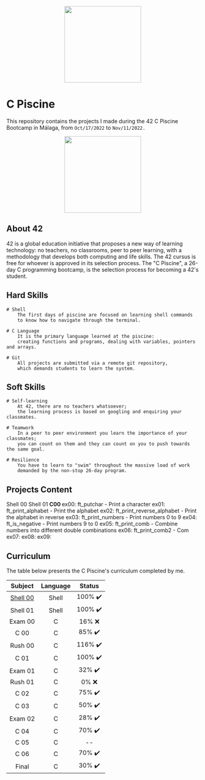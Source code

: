 <p align="center"> 
	<img src="https://github.com/evgenkarlson/ALL_SCHOOL_42/raw/master/03_Norme____(%D0%9D%D0%BE%D1%80%D0%BC%D1%8B_%D0%B8_%D0%9F%D1%80%D0%B0%D0%B2%D0%B8%D0%BB%D0%B0_%D0%A8%D0%BA%D0%BE%D0%BB%D1%8B)/src/header/header_004_.png" height="200px" length="200px" /> 
</p>

# C Piscine
This repository contains the projects I made during the 42 C Piscine Bootcamp in Málaga, from ```Oct/17/2022``` to ```Nov/11/2022.```

<p align="center"> 
	<img src="https://res.cloudinary.com/practicaldev/image/fetch/s--MF5Cp2yD--/c_limit%2Cf_auto%2Cfl_progressive%2Cq_66%2Cw_880/https://dev-to-uploads.s3.amazonaws.com/i/nyj855ggghu7rcc6ib7c.gif" height="200px" length="200px" /> 
</p>

## About 42

42 is a global education initiative that proposes a new way of learning technology: no teachers,
no classrooms, peer to peer learning, with a methodology that develops both computing and life skills. 
The 42 cursus is free for whoever is approved in its selection process. The "C Piscine", a 26-day C programming bootcamp,
is the selection process for becoming a 42's student.

## Hard Skills

```
# Shell
	The first days of piscine are focused on learning shell commands 
	to know how to navigate through the terminal.
  
# C Language
	It is the primary language learned at the piscine: 
	creating functions and programs, dealing with variables, pointers and arrays.

# Git
	All projects are submitted via a remote git repository, 
	which demands students to learn the system.
```

## Soft Skills

```
# Self-learning
	At 42, there are no teachers whatsoever; 
	the learning process is based on googling and enquiring your classmates.
  
# Teamwork
	In a peer to peer environment you learn the importance of your classmates; 
	you can count on them and they can count on you to push towards the same goal.
  
# Resilience
	You have to learn to "swim" throughout the massive load of work 
	demanded by the non-stop 26-day program.
```
## Projects Content

Shell 00
Shell 01 
<b> C00 </b>
ex00: ft_putchar - Print a character
ex01: ft_print_alphabet - Print the alphabet
ex02: ft_print_reverse_alphabet - Print the alphabet in reverse
ex03: ft_print_numbers - Print numbers 0 to 9
ex04: ft_is_negative - Print numbers 9 to 0 
ex05: ft_print_comb - Combine numbers into different double combinations
ex06: ft_print_comb2 - Com
ex07:
ex08:
ex09:

## Curriculum

The table below presents the C Piscine's curriculum completed by me.

| Subject  | Language | Status   |
| :------: | :------: | :------: |
| <a href="https://github.com/silvinarossatti/42Piscine/tree/master/shell00"> Shell 00 </a> |  Shell   | 100% ✔️ |
| Shell 01 |  Shell   | 100% ✔️ |
| Exam 00  |   C      | 16%  ❌ |
| C 00     |   C      | 85%  ✔️ |
| Rush 00  |   C      | 116% ✔️ |
| C 01     |   C      | 100% ✔️ |
| Exam 01  |   C      | 32%  ✔️ |
| Rush 01  |   C      |  0%  ❌ |
| C 02     |   C      | 75%  ✔️ |
| C 03     |   C      | 50%  ✔️ |
| Exam 02  |   C      | 28%  ✔️ |
| C 04     |   C      | 70%  ✔️ |
| C 05     |   C      | -- |
| C 06     |   C      | 70%  ✔️ |
| Final    |   C      | 30%  ✔️ |
